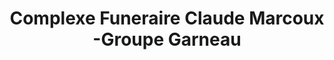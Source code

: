 ---
title: "Complexe Funeraire Claude Marcoux -Groupe Garneau"
url: /levis/complexe-funeraire-claude-marcoux-groupe-garneau/
shop: Bestattungen
---